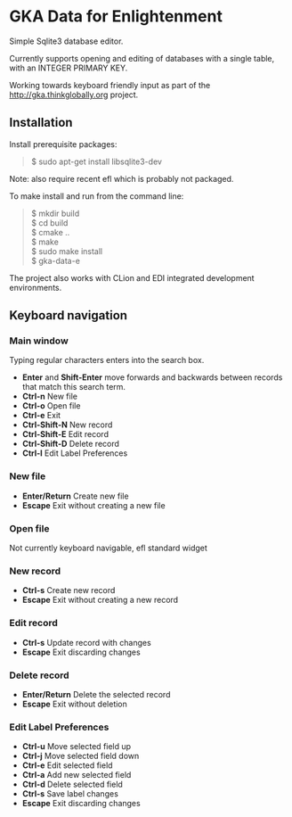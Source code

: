 # GKA Data for Enlightenment

Simple Sqlite3 database editor.

Currently supports opening and editing of databases with a single table, with an INTEGER PRIMARY KEY. 

Working towards keyboard friendly input as part of the http://gka.thinkglobally.org project.

## Installation

Install prerequisite packages:

> $ sudo apt-get install libsqlite3-dev

Note: also require recent efl which is probably not packaged.

To make install and run from the command line:

> $ mkdir build  
> $ cd build  
> $ cmake ..  
> $ make  
> $ sudo make install  
> $ gka-data-e  

The project also works with CLion and EDI integrated development environments.

## Keyboard navigation

### Main window

Typing regular characters enters into the search box. 
* **Enter** and **Shift-Enter** move forwards and backwards between records that match this search term.
* **Ctrl-n** New file
* **Ctrl-o** Open file
* **Ctrl-e** Exit
* **Ctrl-Shift-N** New record
* **Ctrl-Shift-E** Edit record
* **Ctrl-Shift-D** Delete record
* **Ctrl-l** Edit Label Preferences

### New file

* **Enter/Return** Create new file
* **Escape** Exit without creating a new file

### Open file

Not currently keyboard navigable, efl standard widget

### New record

* **Ctrl-s** Create new record
* **Escape** Exit without creating a new record

### Edit record

* **Ctrl-s** Update record with changes
* **Escape** Exit discarding changes

### Delete record

* **Enter/Return** Delete the selected record
* **Escape** Exit without deletion

### Edit Label Preferences

* **Ctrl-u** Move selected field up
* **Ctrl-j** Move selected field down
* **Ctrl-e** Edit selected field
* **Ctrl-a** Add new selected field
* **Ctrl-d** Delete selected field
* **Ctrl-s** Save label changes
* **Escape** Exit discarding changes

